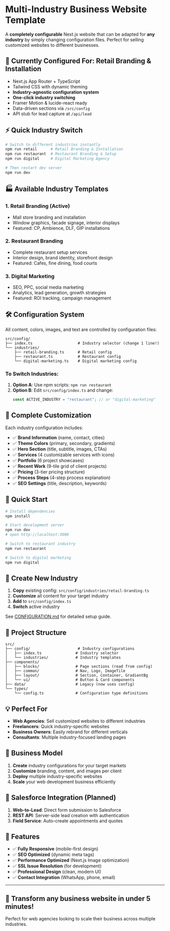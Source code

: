 # Multi-Industry Business Website Template

A **completely configurable** Next.js website that can be adapted for **any industry** by simply changing configuration files. Perfect for selling customized websites to different businesses.

## 🚀 **Currently Configured For:** Retail Branding & Installation

- Next.js App Router + TypeScript
- Tailwind CSS with dynamic theming
- **Industry-agnostic configuration system**
- **One-click industry switching**
- Framer Motion & lucide-react ready
- Data-driven sections via `/src/config`
- API stub for lead capture at `/api/lead`

## ⚡ Quick Industry Switch

```bash
# Switch to different industries instantly
npm run retail      # Retail Branding & Installation  
npm run restaurant  # Restaurant Branding & Setup
npm run digital     # Digital Marketing Agency

# Then restart dev server
npm run dev
```

## 🏭 Available Industry Templates

### 1. **Retail Branding** (Active)
- Mall store branding and installation
- Window graphics, facade signage, interior displays  
- Featured: CP, Ambience, DLF, GIP installations

### 2. **Restaurant Branding**
- Complete restaurant setup services
- Interior design, brand identity, storefront design
- Featured: Cafes, fine dining, food courts

### 3. **Digital Marketing**
- SEO, PPC, social media marketing
- Analytics, lead generation, growth strategies
- Featured: ROI tracking, campaign management

## 🛠️ Configuration System

All content, colors, images, and text are controlled by configuration files:

```
src/config/
├── index.ts                    # Industry selector (change 1 line!)
└── industries/
    ├── retail-branding.ts      # Retail config
    ├── restaurant.ts           # Restaurant config  
    └── digital-marketing.ts    # Digital marketing config
```

### To Switch Industries:
1. **Option A**: Use npm scripts: `npm run restaurant`
2. **Option B**: Edit `src/config/index.ts` and change:
   ```typescript
   const ACTIVE_INDUSTRY = "restaurant"; // or "digital-marketing"
   ```

## 🎨 Complete Customization

Each industry configuration includes:
- ✅ **Brand Information** (name, contact, cities)
- ✅ **Theme Colors** (primary, secondary, gradients)
- ✅ **Hero Section** (title, subtitle, images, CTAs)
- ✅ **Services** (4 customizable services with icons)
- ✅ **Portfolio** (6 project showcases)
- ✅ **Recent Work** (9-tile grid of client projects)
- ✅ **Pricing** (3-tier pricing structure)
- ✅ **Process Steps** (4-step process explanation)
- ✅ **SEO Settings** (title, description, keywords)

## 🚀 Quick Start

```bash
# Install dependencies
npm install

# Start development server  
npm run dev
# open http://localhost:3000

# Switch to restaurant industry
npm run restaurant

# Switch to digital marketing
npm run digital
```

## 💼 Create New Industry

1. **Copy** existing config: `src/config/industries/retail-branding.ts`
2. **Customize** all content for your target industry
3. **Add** to `src/config/index.ts`
4. **Switch** active industry

See [CONFIGURATION.md](./CONFIGURATION.md) for detailed setup guide.

## 📁 Project Structure

```
src/
├── config/                     # Industry configurations
│   ├── index.ts               # Industry selector  
│   └── industries/            # Industry templates
├── components/
│   ├── blocks/                # Page sections (read from config)
│   ├── common/                # Nav, Logo, ImageTile
│   ├── layout/                # Section, Container, GradientBg
│   └── ui/                    # Button & Card components
├── data/                      # Legacy (now uses config)
└── types/
    └── config.ts              # Configuration type definitions
```

## 💡 Perfect For

- **Web Agencies**: Sell customized websites to different industries
- **Freelancers**: Quick industry-specific websites  
- **Business Owners**: Easily rebrand for different verticals
- **Consultants**: Multiple industry-focused landing pages

## 🎯 Business Model

1. **Create** industry configurations for your target markets
2. **Customize** branding, content, and images per client
3. **Deploy** multiple industry-specific websites
4. **Scale** your web development business efficiently

## 🔧 Salesforce Integration (Planned)

1. **Web-to-Lead**: Direct form submission to Salesforce
2. **REST API**: Server-side lead creation with authentication
3. **Field Service**: Auto-create appointments and quotes

## 📱 Features

- ✅ **Fully Responsive** (mobile-first design)
- ✅ **SEO Optimized** (dynamic meta tags)
- ✅ **Performance Optimized** (Next.js Image optimization)
- ✅ **SSL Issue Resolution** (for development)
- ✅ **Professional Design** (clean, modern UI)
- ✅ **Contact Integration** (WhatsApp, phone, email)

---

## 🌟 **Transform any business website in under 5 minutes!**

Perfect for web agencies looking to scale their business across multiple industries.
